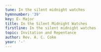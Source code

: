 ```yaml
---
tune: In the silent midnight watches
hymnnumber: '39'
key: E♭ Major
title: In the Silent Midnight Watches
firstline: In the silent midnight watches
topic: Invitation and Repentance
author: Rev. A. C. Coke
year: '-'
---
```

